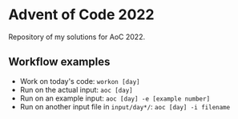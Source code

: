 # Advent of Code 2022

Repository of my solutions for AoC 2022.

## Workflow examples

* Work on today's code: `workon [day]`
* Run on the actual input: `aoc [day]`
* Run on an example input: `aoc [day] -e [example number]`
* Run on another input file in `input/day*/`: `aoc [day] -i filename`
